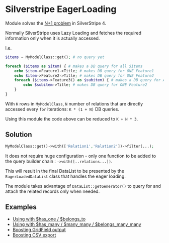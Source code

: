 # Silverstripe EagerLoading

Module solves the [N+1 problem](https://stackoverflow.com/questions/97197/what-is-the-n1-selects-problem-in-orm-object-relational-mapping) in SilverStripe 4.

Normally SilverStripe uses Lazy Loading and fetches the required information only when it is actually accessed.

I.e.
```php
$items = MyModelClass::get(); # no query yet

foreach ($items as $item) { # makes a DB query for all $items
    echo $item->Feature1->Title; # makes DB query for ONE Feature1
    echo $item->Feature2->Title; # makes DB query for ONE Feature2
    foreach ($items->Feature3() as $subitem) { # makes a DB query for ALL Feature3
        echo $subitem->Title; # makes DB query for ONE Feature2
    }
}
```
With `K` rows in `MyModelClass`, `N` number of relations that are directly accessed every `for` iterations:
`K * (1 + N)` DB queries.

Using this module the code above can be reduced to `K + N * 3`.

## Solution

```php
MyModelClass::get()->with(['Relation1','Relation2'])->filter(...);
```

It does not require huge configuration - only one function to be added to the query builder chain : `->with([..relations...])`.

This will result in the final DataList to be presented by the `EagerLoadedDataList` class that handles the eager loading.

The module takes advantage of `DataList::getGenerator()` to query for and attach the related records only when needed.

## Examples

* [Using with $has_one / $belongs_to](Using_With_HasOne.md)
* [Using with $has_many / $many_many / $belongs_many_many](Using_With_HasMany.md)
* [Boosting GridField output](Boosting_GridField.md)
* [Boosting CSV export](Boosting_CSV_Export.md)
